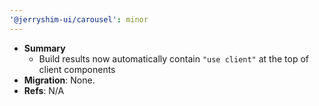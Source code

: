 ```yaml
---
'@jerryshim-ui/carousel': minor
---
```


- **Summary**
  - Build results now automatically contain `"use client"` at the top of client components
- **Migration**: None.
- **Refs**: N/A
